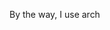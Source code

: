 By the way, I use arch<br/>
<!-- <img src="https://github.com/matyokubov/matyokubov/blob/master/img1.png" width=64 height=64/>
<img src="https://github.com/matyokubov/matyokubov/blob/master/img2.png"/>
<img src="https://github.com/matyokubov/matyokubov/blob/master/img3.png"/>
-->
